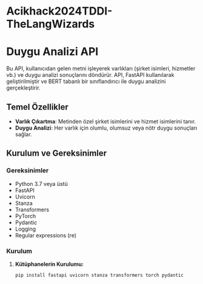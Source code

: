 # Acikhack2024TDDI-TheLangWizards
# Duygu Analizi API

Bu API, kullanıcıdan gelen metni işleyerek varlıkları (şirket isimleri, hizmetler vb.) ve duygu analizi sonuçlarını döndürür. API, FastAPI kullanılarak geliştirilmiştir ve BERT tabanlı bir sınıflandırıcı ile duygu analizini gerçekleştirir.

## Temel Özellikler

- **Varlık Çıkartma**: Metinden özel şirket isimlerini ve hizmet isimlerini tanır.
- **Duygu Analizi**: Her varlık için olumlu, olumsuz veya nötr duygu sonuçları sağlar.
## Kurulum ve Gereksinimler

### Gereksinimler

- Python 3.7 veya üstü
- FastAPI
- Uvicorn
- Stanza
- Transformers
- PyTorch
- Pydantic
- Logging
- Regular expressions (re)

### Kurulum

1. **Kütüphanelerin Kurulumu:**

   ```bash
   pip install fastapi uvicorn stanza transformers torch pydantic

